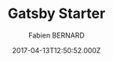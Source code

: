 ---
title: Gatsby Starter
github: https://github.com/fabien0102/gatsby-starter
demo: https://fabien0102-gatsby-starter.netlify.app/
author: Fabien BERNARD
ssg:
  - Gatsby
cms:
  - Markdown
date: 2017-04-13T12:50:52.000Z
description: Gatsby 2.0 starter with typescript and many cools dev tools
draft: false
publish_date: '2017-04-13T12:50:52Z'
update_date: '2022-02-28T08:54:57Z'
github_star: 389
github_fork: 106
---